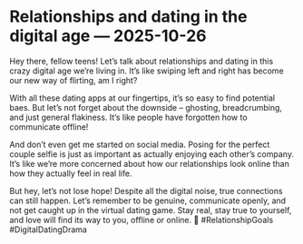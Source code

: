 # Relationships and dating in the digital age — 2025-10-26

Hey there, fellow teens! Let’s talk about relationships and dating in this crazy digital age we’re living in. It’s like swiping left and right has become our new way of flirting, am I right?

With all these dating apps at our fingertips, it’s so easy to find potential baes. But let’s not forget about the downside – ghosting, breadcrumbing, and just general flakiness. It’s like people have forgotten how to communicate offline!

And don’t even get me started on social media. Posing for the perfect couple selfie is just as important as actually enjoying each other’s company. It’s like we’re more concerned about how our relationships look online than how they actually feel in real life.

But hey, let’s not lose hope! Despite all the digital noise, true connections can still happen. Let’s remember to be genuine, communicate openly, and not get caught up in the virtual dating game. Stay real, stay true to yourself, and love will find its way to you, offline or online. 💖 #RelationshipGoals #DigitalDatingDrama